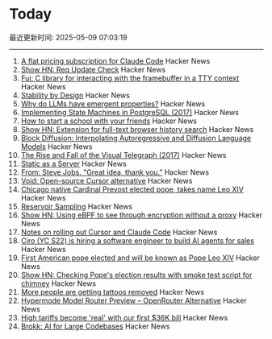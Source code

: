 # Today

最近更新时间: 2025-05-09 07:03:19

--- 
1. [A flat pricing subscription for Claude Code](https://support.anthropic.com/en/articles/11145838-using-claude-code-with-your-max-plan) Hacker News
2. [Show HN: Req Update Check](https://github.com/ontherivt/req-update-check) Hacker News
3. [Fui: C library for interacting with the framebuffer in a TTY context](https://github.com/martinfama/fui) Hacker News
4. [Stability by Design](https://potetm.com/devtalk/stability-by-design.html) Hacker News
5. [Why do LLMs have emergent properties?](https://www.johndcook.com/blog/2025/05/08/why-do-llms-have-emergent-properties/) Hacker News
6. [Implementing State Machines in PostgreSQL (2017)](https://felixge.de/2017/07/27/implementing-state-machines-in-postgresql/) Hacker News
7. [How to start a school with your friends](https://prigoose.substack.com/p/how-to-start-a-university) Hacker News
8. [Show HN: Extension for full-text browser history search](https://rearview-ai.vercel.app/) Hacker News
9. [Block Diffusion: Interpolating Autoregressive and Diffusion Language Models](https://m-arriola.com/bd3lms/) Hacker News
10. [The Rise and Fall of the Visual Telegraph (2017)](https://parisianfields.com/2017/11/05/the-rise-and-fall-of-the-visual-telegraph/) Hacker News
11. [Static as a Server](https://overreacted.io/static-as-a-server/) Hacker News
12. [From: Steve Jobs. "Great idea, thank you."](https://blog.hayman.net/2025/05/06/from-steve-jobs-great-idea.html) Hacker News
13. [Void: Open-source Cursor alternative](https://github.com/voideditor/void) Hacker News
14. [Chicago native Cardinal Prevost elected pope, takes name Leo XIV](https://catholicreview.org/chicago-native-cardinal-prevost-elected-pope-takes-name-leo-xiv/) Hacker News
15. [Reservoir Sampling](https://samwho.dev/reservoir-sampling/) Hacker News
16. [Show HN: Using eBPF to see through encryption without a proxy](https://github.com/qpoint-io/qtap) Hacker News
17. [Notes on rolling out Cursor and Claude Code](https://ghiculescu.substack.com/p/nobody-codes-here-anymore) Hacker News
18. [Ciro (YC S22) is hiring a software engineer to build AI agents for sales](https://www.ycombinator.com/companies/ciro/jobs) Hacker News
19. [First American pope elected and will be known as Pope Leo XIV](https://www.cnn.com/world/live-news/new-pope-conclave-day-two-05-08-25) Hacker News
20. [Show HN: Checking Pope's election results with smoke test script for chimney](https://github.com/donobu-inc/donobu-papal-election-tests/blob/main/tests/papal_election_smoke.test.ts) Hacker News
21. [More people are getting tattoos removed](https://www.gq.com/story/why-is-everyone-getting-their-tattoos-removed) Hacker News
22. [Hypermode Model Router Preview – OpenRouter Alternative](https://hypermode.com/blog/introducing-model-router) Hacker News
23. [High tariffs become 'real' with our first $36K bill](https://blog.adafruit.com/2025/05/08/high-tariffs-become-real-with-our-first-36k-bill/) Hacker News
24. [Brokk: AI for Large Codebases](https://brokk.ai) Hacker News
